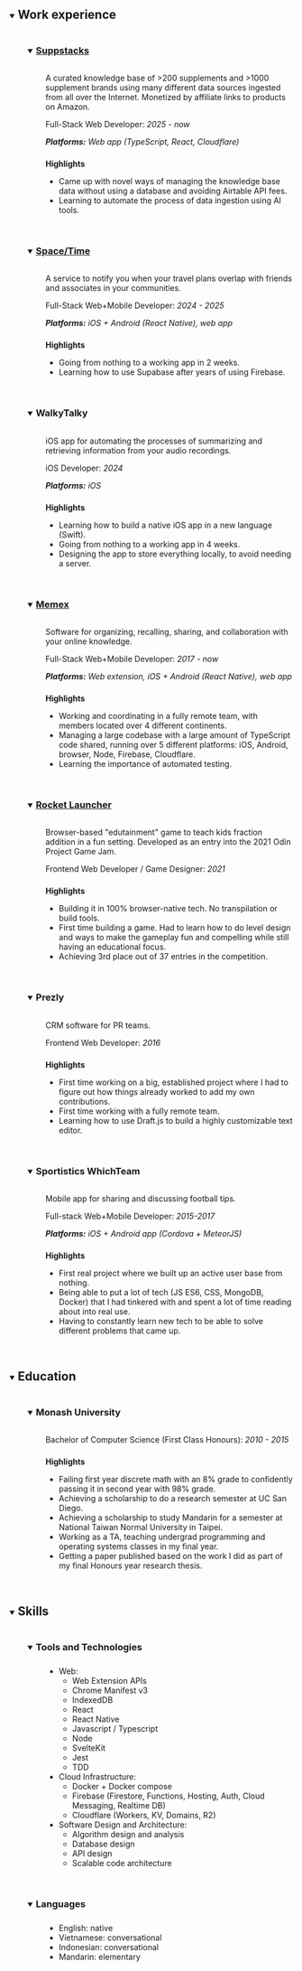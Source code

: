 <details open>
<summary>

## Work experience

</summary>

<details open>
<summary>

### [Suppstacks](https://suppstacks.store/)

<br />
</summary>

A curated knowledge base of >200 supplements and >1000 supplement brands using many
different data sources ingested from all over the Internet. Monetized by affiliate links
to products on Amazon.

Full-Stack Web Developer: _2025 - now_

_**Platforms:** Web app (TypeScript, React, Cloudflare)_

#### Highlights

- Came up with novel ways of managing the knowledge base data without using a database and avoiding Airtable API fees.
- Learning to automate the process of data ingestion using AI tools.

<br />
</details>

<details open>
<summary>

### [Space/Time](https://findspacetime.com)

<br />
</summary>

A service to notify you when your travel plans overlap with friends and associates in your communities.

Full-Stack Web+Mobile Developer: _2024 - 2025_

_**Platforms:** iOS + Android (React Native), web app_

#### Highlights

- Going from nothing to a working app in 2 weeks.
- Learning how to use Supabase after years of using Firebase.

<br />
</details>

<details open>
<summary>

### WalkyTalky

<br />
</summary>

iOS app for automating the processes of summarizing and retrieving information from your audio recordings.

iOS Developer: _2024_

_**Platforms:** iOS_

#### Highlights

- Learning how to build a native iOS app in a new language (Swift).
- Going from nothing to a working app in 4 weeks.
- Designing the app to store everything locally, to avoid needing a server.

<br />
</details>

<details open>
<summary>

### [Memex](https://memex.garden/)

</summary>

Software for organizing, recalling, sharing, and collaboration with your online knowledge.

Full-Stack Web+Mobile Developer: _2017 - now_

_**Platforms:** Web extension, iOS + Android (React Native), web app_

#### Highlights

- Working and coordinating in a fully remote team, with members located over 4 different continents.
- Managing a large codebase with a large amount of TypeScript code shared, running over 5 different platforms: iOS, Android, browser, Node, Firebase, Cloudflare.
- Learning the importance of automated testing.

<br />
</details>

<details open>
<summary>

### [Rocket Launcher](https://timotiousprime.itch.io/rocket-launcher)

</summary>

Browser-based "edutainment" game to teach kids fraction addition in a fun setting. Developed as an entry into the 2021 Odin Project Game Jam.

Frontend Web Developer / Game Designer: _2021_

#### Highlights

- Building it in 100% browser-native tech. No transpilation or build tools.
- First time building a game. Had to learn how to do level design and ways to make the gameplay fun and compelling while still having an educational focus.
- Achieving 3rd place out of 37 entries in the competition.

<br />
</details>

<details open>
<summary>

### Prezly

</summary>

CRM software for PR teams.

Frontend Web Developer: _2016_

#### Highlights

- First time working on a big, established project where I had to figure out how things already worked to add my own contributions.
- First time working with a fully remote team.
- Learning how to use Draft.js to build a highly customizable text editor.

<br />
</details>

<details open>
<summary>

### Sportistics WhichTeam

</summary>

Mobile app for sharing and discussing football tips.

Full-stack Web+Mobile Developer: _2015-2017_

_**Platforms:** iOS + Android app (Cordova + MeteorJS)_

#### Highlights

- First real project where we built up an active user base from nothing.
- Being able to put a lot of tech (JS ES6, CSS, MongoDB, Docker) that I had tinkered with and spent a lot of time reading about into real use.
- Having to constantly learn new tech to be able to solve different problems that came up.

<br />
</details>
</details>

<details open>
<summary>

## Education

</summary>

<details open>
<summary>

### Monash University

</summary>

Bachelor of Computer Science (First Class Honours): _2010 - 2015_

#### Highlights

- Failing first year discrete math with an 8% grade to confidently passing it in second year with 98% grade.
- Achieving a scholarship to do a research semester at UC San Diego.
- Achieving a scholarship to study Mandarin for a semester at National Taiwan Normal University in Taipei.
- Working as a TA, teaching undergrad programming and operating systems classes in my final year.
- Getting a paper published based on the work I did as part of my final Honours year research thesis.

<br />
</details>
</details>

<details open>
<summary>

## Skills

</summary>

<details open>
<summary>

### Tools and Technologies

</summary>

<div class="skill-lists">

- Web:
    - Web Extension APIs
    - Chrome Manifest v3
    - IndexedDB
    - React
    - React Native
    - Javascript / Typescript
    - Node
    - SvelteKit
    - Jest
    - TDD
- Cloud Infrastructure:
    - Docker + Docker compose
    - Firebase (Firestore, Functions, Hosting, Auth, Cloud Messaging, Realtime DB)
    - Cloudflare (Workers, KV, Domains, R2)
- Software Design and Architecture:
    - Algorithm design and analysis
    - Database design
    - API design
    - Scalable code architecture

</div>

<br />
</details>

<details open>
<summary>

### Languages

</summary>

<div class="skill-lists">

- English: native
- Vietnamese: conversational
- Indonesian: conversational
- Mandarin: elementary

</div>

</details>
</details>

<style>
    h2, h3, h4 {
        display: inline-block;
    }

    details > summary ~ * {
        margin-left: 2rem;

        @media screen and (max-width: 768px) {
            margin-left: 1rem;
        }
    }

    .skill-lists > ul {
        margin-top: 0.5rem;
        margin-left: 0;
    }

    h4 {
        margin-top: 0.5rem;
        margin-bottom: 0;
    }
</style>
